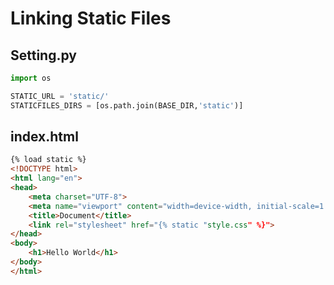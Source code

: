 
# Linking Static Files
## Setting.py
```python
import os

STATIC_URL = 'static/'
STATICFILES_DIRS = [os.path.join(BASE_DIR,'static')]
```
## index.html
```html
{% load static %}
<!DOCTYPE html>
<html lang="en">
<head>
    <meta charset="UTF-8">
    <meta name="viewport" content="width=device-width, initial-scale=1.0">
    <title>Document</title>
    <link rel="stylesheet" href="{% static "style.css" %}">
</head>
<body>
    <h1>Hello World</h1>
</body>
</html>
```
